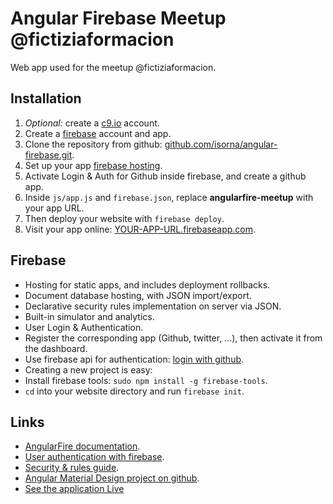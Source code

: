 Angular Firebase Meetup @fictiziaformacion
================

Web app used for the meetup @fictiziaformacion.

## Installation

1. _Optional:_ create a [c9.io](http://c9.io) account.
2. Create a [firebase](https://www.firebase.com/) account and app.
2. Clone the repository from github: [github.com/isorna/angular-firebase.git](https://github.com/isorna/angular-firebase.git).
3. Set up your app [firebase hosting](https://YOUR-APP-URL.firebaseio.com/?page=Hosting).
4. Activate Login & Auth for Github inside firebase, and create a github app.
5. Inside `js/app.js` and `firebase.json`, replace __angularfire-meetup__ with your app URL.
6. Then deploy your website with `firebase deploy`.
7. Visit your app online: [YOUR-APP-URL.firebaseapp.com](https://YOUR-APP-URL.firebaseapp.com/).

## Firebase

* Hosting for static apps, and includes deployment rollbacks.
* Document database hosting, with JSON import/export.
* Declarative security rules implementation on server via JSON.
* Built-in simulator and analytics.
* User Login & Authentication.
 * Register the corresponding app (Github, twitter, ...), then activate it from the dashboard.
 * Use firebase api for authentication: [login with github](https://www.firebase.com/docs/web/guide/login/github.html).
* Creating a new project is easy:
 * Install firebase tools: `sudo npm install -g firebase-tools`.
 * `cd` into your website directory and run `firebase init`.

## Links

* [AngularFire documentation](https://www.firebase.com/docs/web/libraries/angular/).
* [User authentication with firebase](https://www.firebase.com/docs/web/guide/user-auth.html).
* [Security & rules guide](https://www.firebase.com/docs/security/guide/securing-data.html).
* [Angular Material Design project on github](https://github.com/angular/material).
* [See the application Live](https://angularfire-meetup.firebaseapp.com/)
